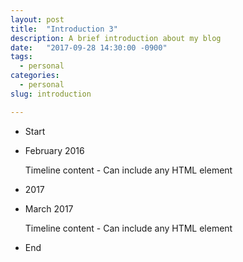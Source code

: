 ```yaml
---
layout: post
title:  "Introduction 3"
description: A brief introduction about my blog
date:   "2017-09-28 14:30:00 -0900"
tags:
  - personal
categories:
  - personal
slug: introduction

---
```

<ul class="timeline">
  <li class="timeline-header is-block">
    <span class="tag is-medium is-primary">Start</span>
  </li>
 
  <li class="timeline-item is-warning">
    <div class="timeline-marker is-warning is-icon">
    </div>
    <div class="timeline-content">
      <p class="heading">February 2016</p>
      <p>Timeline content - Can include any HTML element</p>
    </div>
  </li>
  <li class="timeline-header is-block">
    <span class="tag is-primary">2017</span>
  </li>
  <li class="timeline-item is-danger">
    <div class="timeline-marker is-danger is-icon">
    </div>
    <div class="timeline-content">
      <p class="heading">March 2017</p>
      <p>Timeline content - Can include any HTML element</p>
    </div>
  </li>
  <li class="timeline-header is-block">
    <span class="tag is-medium is-primary">End</span>
  </li>
</ul>
